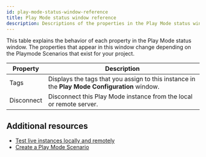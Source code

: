 ```yaml
---
id: play-mode-status-window-reference
title: Play Mode status window reference
description: Descriptions of the properties in the Play Mode status window.
---
```

This table explains the behavior of each property in the Play Mode status window. The properties that appear in this window change depending on the Playmode Scenarios that exist for your project.

|**Property**|**Description**|
|-|-|
|Tags|Displays the tags that you assign to this instance in the **Play Mode Configuration** window. |
|Disconnect|Disconnect this Play Mode instance from the local or remote server.|

## Additional resources
* [Test live instances locally and remotely](play-mode-scenario-about.md)
* [Create a Play Mode Scenario](play-mode-scenario-create.md)